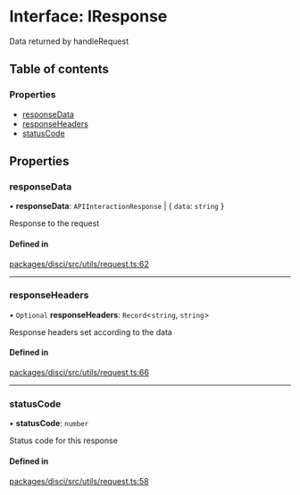 # Interface: IResponse

Data returned by handleRequest

## Table of contents

### Properties

- [responseData](IResponse.md#responsedata)
- [responseHeaders](IResponse.md#responseheaders)
- [statusCode](IResponse.md#statuscode)

## Properties

### responseData

• **responseData**: `APIInteractionResponse` \| { `data`: `string`  }

Response to the request

#### Defined in

[packages/disci/src/utils/request.ts:62](https://github.com/typicalninja493/disci/blob/96876f6/packages/disci/src/utils/request.ts#L62)

___

### responseHeaders

• `Optional` **responseHeaders**: `Record`<`string`, `string`\>

Response headers set according to the data

#### Defined in

[packages/disci/src/utils/request.ts:66](https://github.com/typicalninja493/disci/blob/96876f6/packages/disci/src/utils/request.ts#L66)

___

### statusCode

• **statusCode**: `number`

Status code for this response

#### Defined in

[packages/disci/src/utils/request.ts:58](https://github.com/typicalninja493/disci/blob/96876f6/packages/disci/src/utils/request.ts#L58)
